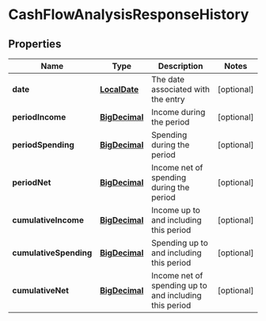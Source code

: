 
# CashFlowAnalysisResponseHistory

## Properties
Name | Type | Description | Notes
------------ | ------------- | ------------- | -------------
**date** | [**LocalDate**](LocalDate.md) | The date associated with the entry |  [optional]
**periodIncome** | [**BigDecimal**](BigDecimal.md) | Income during the period |  [optional]
**periodSpending** | [**BigDecimal**](BigDecimal.md) | Spending during the period |  [optional]
**periodNet** | [**BigDecimal**](BigDecimal.md) | Income net of spending during the period |  [optional]
**cumulativeIncome** | [**BigDecimal**](BigDecimal.md) | Income up to and including this period |  [optional]
**cumulativeSpending** | [**BigDecimal**](BigDecimal.md) | Spending up to and including this period |  [optional]
**cumulativeNet** | [**BigDecimal**](BigDecimal.md) | Income net of spending up to and including this period |  [optional]



